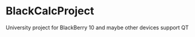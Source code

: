BlackCalcProject
================

University project for BlackBerry 10 and maybe other devices support QT
